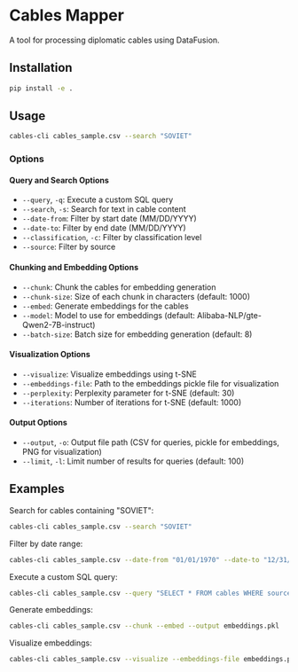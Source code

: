 # Cables Mapper

A tool for processing diplomatic cables using DataFusion.

## Installation

```bash
pip install -e .
```

## Usage

```bash
cables-cli cables_sample.csv --search "SOVIET"
```

### Options

#### Query and Search Options
- `--query`, `-q`: Execute a custom SQL query
- `--search`, `-s`: Search for text in cable content
- `--date-from`: Filter by start date (MM/DD/YYYY)
- `--date-to`: Filter by end date (MM/DD/YYYY)
- `--classification`, `-c`: Filter by classification level
- `--source`: Filter by source

#### Chunking and Embedding Options
- `--chunk`: Chunk the cables for embedding generation
- `--chunk-size`: Size of each chunk in characters (default: 1000)
- `--embed`: Generate embeddings for the cables
- `--model`: Model to use for embeddings (default: Alibaba-NLP/gte-Qwen2-7B-instruct)
- `--batch-size`: Batch size for embedding generation (default: 8)

#### Visualization Options
- `--visualize`: Visualize embeddings using t-SNE
- `--embeddings-file`: Path to the embeddings pickle file for visualization
- `--perplexity`: Perplexity parameter for t-SNE (default: 30)
- `--iterations`: Number of iterations for t-SNE (default: 1000)

#### Output Options
- `--output`, `-o`: Output file path (CSV for queries, pickle for embeddings, PNG for visualization)
- `--limit`, `-l`: Limit number of results for queries (default: 100)

## Examples

Search for cables containing "SOVIET":
```bash
cables-cli cables_sample.csv --search "SOVIET"
```

Filter by date range:
```bash
cables-cli cables_sample.csv --date-from "01/01/1970" --date-to "12/31/1972"
```

Execute a custom SQL query:
```bash
cables-cli cables_sample.csv --query "SELECT * FROM cables WHERE source LIKE '%TEHRAN%'"
```

Generate embeddings:
```bash
cables-cli cables_sample.csv --chunk --embed --output embeddings.pkl
```

Visualize embeddings:
```bash
cables-cli cables_sample.csv --visualize --embeddings-file embeddings.pkl --output visualization.png
```
